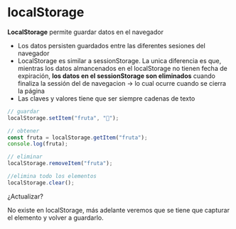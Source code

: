 # localStorage

**LocalStorage** permite guardar datos en el navegador

- Los datos persisten guardados entre las diferentes sesiones del navegador
- LocalStorage es similar a sessionStorage. La unica diferencia es que, mientras
  los datos almancenados en el localStorage no tienen fecha de expiración, **los
  datos en el sessionStorage son eliminados** cuando finaliza la sessión
  del de navegacion -> lo cual ocurre cuando se cierra la página
- Las claves y valores tiene que ser siempre cadenas de texto

```js
// guardar
localStorage.setItem("fruta", "🍌");

// obtener
const fruta = localStorage.getItem("fruta");
console.log(fruta);

// eliminar
localStorage.removeItem("fruta");

//elimina todo los elementos
localStorage.clear();
```

¿Actualizar?

No existe en localStorage, más adelante veremos que se tiene que capturar el elemento y volver a guardarlo.

